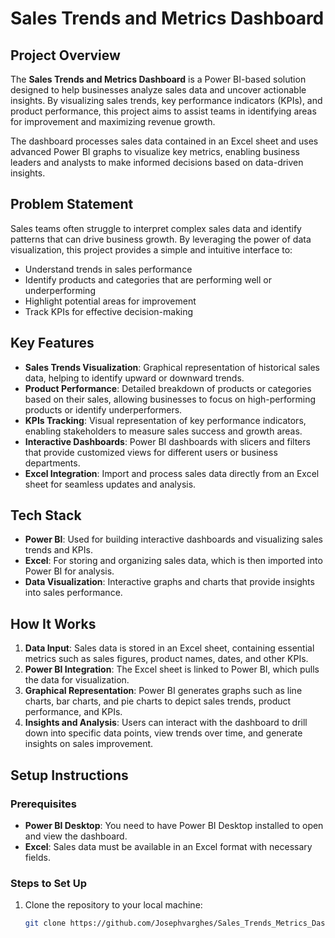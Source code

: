 # Sales Trends and Metrics Dashboard

## Project Overview

The **Sales Trends and Metrics Dashboard** is a Power BI-based solution designed to help businesses analyze sales data and uncover actionable insights. By visualizing sales trends, key performance indicators (KPIs), and product performance, this project aims to assist teams in identifying areas for improvement and maximizing revenue growth.

The dashboard processes sales data contained in an Excel sheet and uses advanced Power BI graphs to visualize key metrics, enabling business leaders and analysts to make informed decisions based on data-driven insights.

## Problem Statement

Sales teams often struggle to interpret complex sales data and identify patterns that can drive business growth. By leveraging the power of data visualization, this project provides a simple and intuitive interface to:

- Understand trends in sales performance
- Identify products and categories that are performing well or underperforming
- Highlight potential areas for improvement
- Track KPIs for effective decision-making

## Key Features

- **Sales Trends Visualization**: Graphical representation of historical sales data, helping to identify upward or downward trends.
- **Product Performance**: Detailed breakdown of products or categories based on their sales, allowing businesses to focus on high-performing products or identify underperformers.
- **KPIs Tracking**: Visual representation of key performance indicators, enabling stakeholders to measure sales success and growth areas.
- **Interactive Dashboards**: Power BI dashboards with slicers and filters that provide customized views for different users or business departments.
- **Excel Integration**: Import and process sales data directly from an Excel sheet for seamless updates and analysis.

## Tech Stack

- **Power BI**: Used for building interactive dashboards and visualizing sales trends and KPIs.
- **Excel**: For storing and organizing sales data, which is then imported into Power BI for analysis.
- **Data Visualization**: Interactive graphs and charts that provide insights into sales performance.

## How It Works

1. **Data Input**: Sales data is stored in an Excel sheet, containing essential metrics such as sales figures, product names, dates, and other KPIs.
2. **Power BI Integration**: The Excel sheet is linked to Power BI, which pulls the data for visualization.
3. **Graphical Representation**: Power BI generates graphs such as line charts, bar charts, and pie charts to depict sales trends, product performance, and KPIs.
4. **Insights and Analysis**: Users can interact with the dashboard to drill down into specific data points, view trends over time, and generate insights on sales improvement.

## Setup Instructions

### Prerequisites

- **Power BI Desktop**: You need to have Power BI Desktop installed to open and view the dashboard.
- **Excel**: Sales data must be available in an Excel format with necessary fields.

### Steps to Set Up

1. Clone the repository to your local machine:

   ```bash
   git clone https://github.com/Josephvarghes/Sales_Trends_Metrics_Dashboard.git
